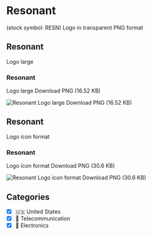 # Resonant
 (stock symbol: RESN) Logo in transparent PNG format

## Resonant
 Logo large

### Resonant
 Logo large Download PNG (16.52 KB)

![Resonant
 Logo large Download PNG (16.52 KB)](/img/orig/RESN_BIG-e389464a.png)

## Resonant
 Logo icon format

### Resonant
 Logo icon format Download PNG (30.6 KB)

![Resonant
 Logo icon format Download PNG (30.6 KB)](/img/orig/RESN-cb25cade.png)



## Categories
- [x] 🇺🇸 United States
- [x] 📡 Telecommunication
- [x] 🔌 Electronics
